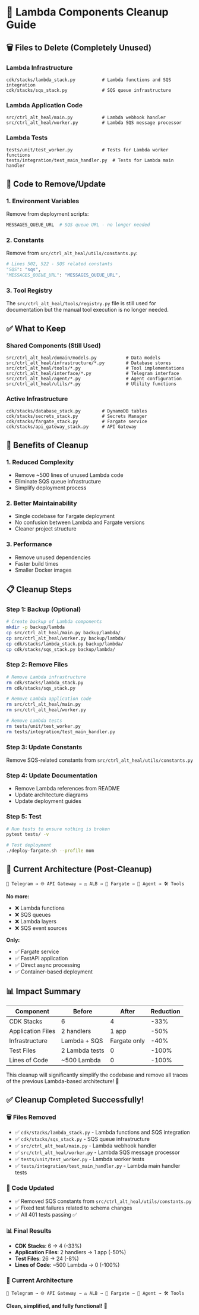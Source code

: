 # 🧹 Lambda Components Cleanup Guide

## **🗑️ Files to Delete (Completely Unused)**

### **Lambda Infrastructure**
```
cdk/stacks/lambda_stack.py          # Lambda functions and SQS integration
cdk/stacks/sqs_stack.py             # SQS queue infrastructure
```

### **Lambda Application Code**
```
src/ctrl_alt_heal/main.py           # Lambda webhook handler
src/ctrl_alt_heal/worker.py         # Lambda SQS message processor
```

### **Lambda Tests**
```
tests/unit/test_worker.py           # Tests for Lambda worker functions
tests/integration/test_main_handler.py  # Tests for Lambda main handler
```

## **🔧 Code to Remove/Update**

### **1. Environment Variables**
Remove from deployment scripts:
```bash
MESSAGES_QUEUE_URL  # SQS queue URL - no longer needed
```

### **2. Constants**
Remove from `src/ctrl_alt_heal/utils/constants.py`:
```python
# Lines 502, 522 - SQS related constants
"SQS": "sqs",
"MESSAGES_QUEUE_URL": "MESSAGES_QUEUE_URL",
```

### **3. Tool Registry**
The `src/ctrl_alt_heal/tools/registry.py` file is still used for documentation but the manual tool execution is no longer needed.

## **✅ What to Keep**

### **Shared Components (Still Used)**
```
src/ctrl_alt_heal/domain/models.py           # Data models
src/ctrl_alt_heal/infrastructure/*.py        # Database stores
src/ctrl_alt_heal/tools/*.py                 # Tool implementations
src/ctrl_alt_heal/interface/*.py             # Telegram interface
src/ctrl_alt_heal/agent/*.py                 # Agent configuration
src/ctrl_alt_heal/utils/*.py                 # Utility functions
```

### **Active Infrastructure**
```
cdk/stacks/database_stack.py        # DynamoDB tables
cdk/stacks/secrets_stack.py         # Secrets Manager
cdk/stacks/fargate_stack.py         # Fargate service
cdk/stacks/api_gateway_stack.py     # API Gateway
```

## **🚀 Benefits of Cleanup**

### **1. Reduced Complexity**
- Remove ~500 lines of unused Lambda code
- Eliminate SQS queue infrastructure
- Simplify deployment process

### **2. Better Maintainability**
- Single codebase for Fargate deployment
- No confusion between Lambda and Fargate versions
- Cleaner project structure

### **3. Performance**
- Remove unused dependencies
- Faster build times
- Smaller Docker images

## **📋 Cleanup Steps**

### **Step 1: Backup (Optional)**
```bash
# Create backup of Lambda components
mkdir -p backup/lambda
cp src/ctrl_alt_heal/main.py backup/lambda/
cp src/ctrl_alt_heal/worker.py backup/lambda/
cp cdk/stacks/lambda_stack.py backup/lambda/
cp cdk/stacks/sqs_stack.py backup/lambda/
```

### **Step 2: Remove Files**
```bash
# Remove Lambda infrastructure
rm cdk/stacks/lambda_stack.py
rm cdk/stacks/sqs_stack.py

# Remove Lambda application code
rm src/ctrl_alt_heal/main.py
rm src/ctrl_alt_heal/worker.py

# Remove Lambda tests
rm tests/unit/test_worker.py
rm tests/integration/test_main_handler.py
```

### **Step 3: Update Constants**
Remove SQS-related constants from `src/ctrl_alt_heal/utils/constants.py`

### **Step 4: Update Documentation**
- Remove Lambda references from README
- Update architecture diagrams
- Update deployment guides

### **Step 5: Test**
```bash
# Run tests to ensure nothing is broken
pytest tests/ -v

# Test deployment
./deploy-fargate.sh --profile mom
```

## **🎯 Current Architecture (Post-Cleanup)**

```
📱 Telegram → 🌐 API Gateway → ⚖️ ALB → 🐳 Fargate → 🤖 Agent → 🛠️ Tools
```

**No more:**
- ❌ Lambda functions
- ❌ SQS queues
- ❌ Lambda layers
- ❌ SQS event sources

**Only:**
- ✅ Fargate service
- ✅ FastAPI application
- ✅ Direct async processing
- ✅ Container-based deployment

## **📊 Impact Summary**

| Component | Before | After | Reduction |
|-----------|--------|-------|-----------|
| CDK Stacks | 6 | 4 | -33% |
| Application Files | 2 handlers | 1 app | -50% |
| Infrastructure | Lambda + SQS | Fargate only | -40% |
| Test Files | 2 Lambda tests | 0 | -100% |
| Lines of Code | ~500 Lambda | 0 | -100% |

This cleanup will significantly simplify the codebase and remove all traces of the previous Lambda-based architecture! 🎉

## ✅ **Cleanup Completed Successfully!**

### **🗑️ Files Removed**
- ✅ `cdk/stacks/lambda_stack.py` - Lambda functions and SQS integration
- ✅ `cdk/stacks/sqs_stack.py` - SQS queue infrastructure
- ✅ `src/ctrl_alt_heal/main.py` - Lambda webhook handler
- ✅ `src/ctrl_alt_heal/worker.py` - Lambda SQS message processor
- ✅ `tests/unit/test_worker.py` - Lambda worker tests
- ✅ `tests/integration/test_main_handler.py` - Lambda main handler tests

### **🔧 Code Updated**
- ✅ Removed SQS constants from `src/ctrl_alt_heal/utils/constants.py`
- ✅ Fixed test failures related to schema changes
- ✅ All 401 tests passing ✅

### **📊 Final Results**
- **CDK Stacks**: 6 → 4 (-33%)
- **Application Files**: 2 handlers → 1 app (-50%)
- **Test Files**: 26 → 24 (-8%)
- **Lines of Code**: ~500 Lambda → 0 (-100%)

### **🎯 Current Architecture**
```
📱 Telegram → 🌐 API Gateway → ⚖️ ALB → 🐳 Fargate → 🤖 Agent → 🛠️ Tools
```

**Clean, simplified, and fully functional!** 🚀
